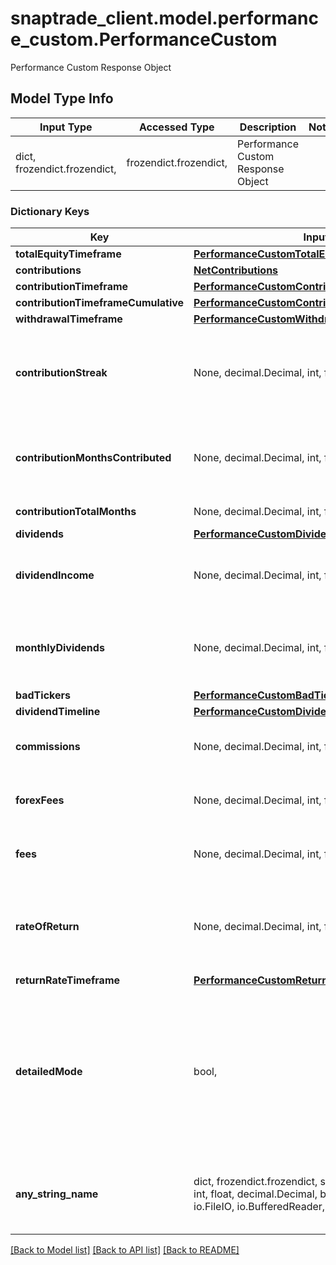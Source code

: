 # snaptrade_client.model.performance_custom.PerformanceCustom

Performance Custom Response Object

## Model Type Info
Input Type | Accessed Type | Description | Notes
------------ | ------------- | ------------- | -------------
dict, frozendict.frozendict,  | frozendict.frozendict,  | Performance Custom Response Object | 

### Dictionary Keys
Key | Input Type | Accessed Type | Description | Notes
------------ | ------------- | ------------- | ------------- | -------------
**totalEquityTimeframe** | [**PerformanceCustomTotalEquityTimeframe**](PerformanceCustomTotalEquityTimeframe.md) | [**PerformanceCustomTotalEquityTimeframe**](PerformanceCustomTotalEquityTimeframe.md) |  | [optional] 
**contributions** | [**NetContributions**](NetContributions.md) | [**NetContributions**](NetContributions.md) |  | [optional] 
**contributionTimeframe** | [**PerformanceCustomContributionTimeframe**](PerformanceCustomContributionTimeframe.md) | [**PerformanceCustomContributionTimeframe**](PerformanceCustomContributionTimeframe.md) |  | [optional] 
**contributionTimeframeCumulative** | [**PerformanceCustomContributionTimeframeCumulative**](PerformanceCustomContributionTimeframeCumulative.md) | [**PerformanceCustomContributionTimeframeCumulative**](PerformanceCustomContributionTimeframeCumulative.md) |  | [optional] 
**withdrawalTimeframe** | [**PerformanceCustomWithdrawalTimeframe**](PerformanceCustomWithdrawalTimeframe.md) | [**PerformanceCustomWithdrawalTimeframe**](PerformanceCustomWithdrawalTimeframe.md) |  | [optional] 
**contributionStreak** | None, decimal.Decimal, int, float,  | NoneClass, decimal.Decimal,  | Current streak of cosecutive months where contributions were made | [optional] 
**contributionMonthsContributed** | None, decimal.Decimal, int, float,  | NoneClass, decimal.Decimal,  | Number of months in the timeframe with contributions | [optional] 
**contributionTotalMonths** | None, decimal.Decimal, int, float,  | NoneClass, decimal.Decimal,  | Total months in timeframe | [optional] 
**dividends** | [**PerformanceCustomDividends**](PerformanceCustomDividends.md) | [**PerformanceCustomDividends**](PerformanceCustomDividends.md) |  | [optional] 
**dividendIncome** | None, decimal.Decimal, int, float,  | NoneClass, decimal.Decimal,  | Total dividends received over the timeframe | [optional] 
**monthlyDividends** | None, decimal.Decimal, int, float,  | NoneClass, decimal.Decimal,  | Average dividends received per month over the timeframe | [optional] 
**badTickers** | [**PerformanceCustomBadTickers**](PerformanceCustomBadTickers.md) | [**PerformanceCustomBadTickers**](PerformanceCustomBadTickers.md) |  | [optional] 
**dividendTimeline** | [**PerformanceCustomDividendTimeline**](PerformanceCustomDividendTimeline.md) | [**PerformanceCustomDividendTimeline**](PerformanceCustomDividendTimeline.md) |  | [optional] 
**commissions** | None, decimal.Decimal, int, float,  | NoneClass, decimal.Decimal,  | commissions incurred during the timeframe | [optional] 
**forexFees** | None, decimal.Decimal, int, float,  | NoneClass, decimal.Decimal,  | forex fees incurred during the timeframe | [optional] 
**fees** | None, decimal.Decimal, int, float,  | NoneClass, decimal.Decimal,  | other fees incurred during the timeframe | [optional] 
**rateOfReturn** | None, decimal.Decimal, int, float,  | NoneClass, decimal.Decimal,  | The return rate over the timeframe. Annualized if timeframe is longer than 1 year | [optional] 
**returnRateTimeframe** | [**PerformanceCustomReturnRateTimeframe**](PerformanceCustomReturnRateTimeframe.md) | [**PerformanceCustomReturnRateTimeframe**](PerformanceCustomReturnRateTimeframe.md) |  | [optional] 
**detailedMode** | bool,  | BoolClass,  | Whether the user has detailed mode enabled (more frequent data points for totalEquity and contribution timeframes) | [optional] 
**any_string_name** | dict, frozendict.frozendict, str, date, datetime, uuid.UUID, int, float, decimal.Decimal, bool, None, list, tuple, bytes, io.FileIO, io.BufferedReader,  | frozendict.frozendict, str, decimal.Decimal, BoolClass, NoneClass, tuple, bytes, FileIO | any string name can be used but the value must be the correct type | [optional]

[[Back to Model list]](../../README.md#documentation-for-models) [[Back to API list]](../../README.md#documentation-for-api-endpoints) [[Back to README]](../../README.md)

